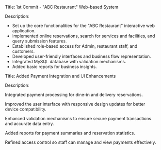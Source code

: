 Title: 1st Commit - "ABC Restaurant" Web-based System

Description:
- Set up the core functionalities for the "ABC Restaurant" interactive web application.
- Implemented online reservations, search for services and facilities, and query submission features.
- Established role-based access for Admin, restaurant staff, and customers.
- Developed user-friendly interfaces and business flow representation.
- Integrated MySQL database with validation mechanisms.
- Added basic reports for business insights.
  


Title: Added Payment Integration and UI Enhancements

Description:

Integrated payment processing for dine-in and delivery reservations.

Improved the user interface with responsive design updates for better device compatibility.

Enhanced validation mechanisms to ensure secure payment transactions and accurate data entry.

Added reports for payment summaries and reservation statistics.

Refined access control so staff can manage and view payments effectively.






